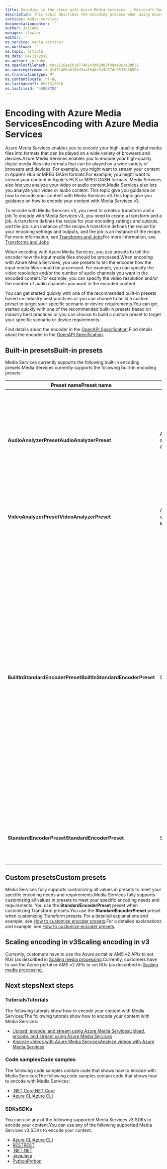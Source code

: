 ```yaml
---
title: Encoding in the cloud with Azure Media Services  | Microsoft Docs
description: This topic describes the encoding process when using Azure Media Services
services: media-services
documentationcenter: ''
author: Juliako
manager: cfowler
editor: ''
ms.service: media-services
ms.workload: ''
ms.topic: article
ms.date: 04/21/2018
ms.author: juliako
ms.openlocfilehash: 69c5516ee503d774b143bb2d83f09ea863a00b31
ms.sourcegitcommit: d1451406a010fd3aa854dc8e5b77dc5537d8050e
ms.translationtype: MT
ms.contentlocale: nl-NL
ms.lasthandoff: 09/13/2018
ms.locfileid: "44868782"
---
```

# <a name="encoding-with-azure-media-services"></a><span data-ttu-id="45b28-103">Encoding with Azure Media Services</span><span class="sxs-lookup"><span data-stu-id="45b28-103">Encoding with Azure Media Services</span></span>

<span data-ttu-id="45b28-104">Azure Media Services enables you to encode your high-quality digital media files into formats that can be played on a wide variety of browsers and devices.</span><span class="sxs-lookup"><span data-stu-id="45b28-104">Azure Media Services enables you to encode your high-quality digital media files into formats that can be played on a wide variety of browsers and devices.</span></span> <span data-ttu-id="45b28-105">For example, you might want to stream your content in Apple's HLS or MPEG DASH formats.</span><span class="sxs-lookup"><span data-stu-id="45b28-105">For example, you might want to stream your content in Apple's HLS or MPEG DASH formats.</span></span> <span data-ttu-id="45b28-106">Media Services also lets you analyze your video or audio content.</span><span class="sxs-lookup"><span data-stu-id="45b28-106">Media Services also lets you analyze your video or audio content.</span></span> <span data-ttu-id="45b28-107">This topic give you guidance on how to encode your content with Media Services v3.</span><span class="sxs-lookup"><span data-stu-id="45b28-107">This topic give you guidance on how to encode your content with Media Services v3.</span></span>

<span data-ttu-id="45b28-108">To encode with Media Services v3, you need to create a transform and a job.</span><span class="sxs-lookup"><span data-stu-id="45b28-108">To encode with Media Services v3, you need to create a transform and a job.</span></span> <span data-ttu-id="45b28-109">A transform defines the recipe for your encoding settings and outputs, and the job is an instance of the recipe.</span><span class="sxs-lookup"><span data-stu-id="45b28-109">A transform defines the recipe for your encoding settings and outputs, and the job is an instance of the recipe.</span></span> <span data-ttu-id="45b28-110">For more information, see [Transforms and Jobs](transform-concept.md)</span><span class="sxs-lookup"><span data-stu-id="45b28-110">For more information, see [Transforms and Jobs](transform-concept.md)</span></span>

<span data-ttu-id="45b28-111">When encoding with Azure Media Services, you use presets to tell the encoder how the input media files should be processed.</span><span class="sxs-lookup"><span data-stu-id="45b28-111">When encoding with Azure Media Services, you use presets to tell the encoder how the input media files should be processed.</span></span> <span data-ttu-id="45b28-112">For example, you can specify the video resolution and/or the number of audio channels you want in the encoded content.</span><span class="sxs-lookup"><span data-stu-id="45b28-112">For example, you can specify the video resolution and/or the number of audio channels you want in the encoded content.</span></span> 

<span data-ttu-id="45b28-113">You can get started quickly with one of the recommended built-in presets based on industry best practices or you can choose to build a custom preset to target your specific scenario or device requirements.</span><span class="sxs-lookup"><span data-stu-id="45b28-113">You can get started quickly with one of the recommended built-in presets based on industry best practices or you can choose to build a custom preset to target your specific scenario or device requirements.</span></span> 

<span data-ttu-id="45b28-114">Find details about the encoder in the [OpenAPI Specification](https://github.com/Azure/azure-rest-api-specs/tree/master/specification/mediaservices/resource-manager/Microsoft.Media/preview/2018-03-30-preview).</span><span class="sxs-lookup"><span data-stu-id="45b28-114">Find details about the encoder in the [OpenAPI Specification](https://github.com/Azure/azure-rest-api-specs/tree/master/specification/mediaservices/resource-manager/Microsoft.Media/preview/2018-03-30-preview).</span></span> 

## <a name="built-in-presets"></a><span data-ttu-id="45b28-115">Built-in presets</span><span class="sxs-lookup"><span data-stu-id="45b28-115">Built-in presets</span></span>

<span data-ttu-id="45b28-116">Media Services currently supports the following built-in encoding presets:</span><span class="sxs-lookup"><span data-stu-id="45b28-116">Media Services currently supports the following built-in encoding presets:</span></span>  

|<span data-ttu-id="45b28-117">**Preset name**</span><span class="sxs-lookup"><span data-stu-id="45b28-117">**Preset name**</span></span>|<span data-ttu-id="45b28-118">**Scenario**</span><span class="sxs-lookup"><span data-stu-id="45b28-118">**Scenario**</span></span>|<span data-ttu-id="45b28-119">**Details**</span><span class="sxs-lookup"><span data-stu-id="45b28-119">**Details**</span></span>|
|---|---|---|
|<span data-ttu-id="45b28-120">**AudioAnalyzerPreset**</span><span class="sxs-lookup"><span data-stu-id="45b28-120">**AudioAnalyzerPreset**</span></span>|<span data-ttu-id="45b28-121">Analyzing audio</span><span class="sxs-lookup"><span data-stu-id="45b28-121">Analyzing audio</span></span>|<span data-ttu-id="45b28-122">The preset applies a pre-defined set of AI-based analysis operations, including speech transcription.</span><span class="sxs-lookup"><span data-stu-id="45b28-122">The preset applies a pre-defined set of AI-based analysis operations, including speech transcription.</span></span> <span data-ttu-id="45b28-123">Currently, the preset supports processing of content with a single audio track.</span><span class="sxs-lookup"><span data-stu-id="45b28-123">Currently, the preset supports processing of content with a single audio track.</span></span><br/><span data-ttu-id="45b28-124">You can specify the language for the audio payload in the input using the BCP-47 format of 'language tag-region' (for example, 'en-US').</span><span class="sxs-lookup"><span data-stu-id="45b28-124">You can specify the language for the audio payload in the input using the BCP-47 format of 'language tag-region' (for example, 'en-US').</span></span> <span data-ttu-id="45b28-125">The list of supported languages are, 'en-US', 'en-GB', 'es-ES', 'es-MX', 'fr-FR', 'it-IT', 'ja-JP', 'pt-BR', 'zh-CN'.</span><span class="sxs-lookup"><span data-stu-id="45b28-125">The list of supported languages are, 'en-US', 'en-GB', 'es-ES', 'es-MX', 'fr-FR', 'it-IT', 'ja-JP', 'pt-BR', 'zh-CN'.</span></span>|
|<span data-ttu-id="45b28-126">**VideoAnalyzerPreset**</span><span class="sxs-lookup"><span data-stu-id="45b28-126">**VideoAnalyzerPreset**</span></span>|<span data-ttu-id="45b28-127">Analyzing audio and video</span><span class="sxs-lookup"><span data-stu-id="45b28-127">Analyzing audio and video</span></span>|<span data-ttu-id="45b28-128">Extracts insights (rich metadata) from both audio and video, and outputs a JSON format file.</span><span class="sxs-lookup"><span data-stu-id="45b28-128">Extracts insights (rich metadata) from both audio and video, and outputs a JSON format file.</span></span> <span data-ttu-id="45b28-129">You can specify whether you only want to extract audio insights when processing a video file.</span><span class="sxs-lookup"><span data-stu-id="45b28-129">You can specify whether you only want to extract audio insights when processing a video file.</span></span> <span data-ttu-id="45b28-130">For more information, see [Analyze video](analyze-videos-tutorial-with-api.md).</span><span class="sxs-lookup"><span data-stu-id="45b28-130">For more information, see [Analyze video](analyze-videos-tutorial-with-api.md).</span></span>|
|<span data-ttu-id="45b28-131">**BuiltInStandardEncoderPreset**</span><span class="sxs-lookup"><span data-stu-id="45b28-131">**BuiltInStandardEncoderPreset**</span></span>|<span data-ttu-id="45b28-132">Streaming</span><span class="sxs-lookup"><span data-stu-id="45b28-132">Streaming</span></span>|<span data-ttu-id="45b28-133">Used to set a built-in preset for encoding the input video with the Standard Encoder.</span><span class="sxs-lookup"><span data-stu-id="45b28-133">Used to set a built-in preset for encoding the input video with the Standard Encoder.</span></span> <br/><span data-ttu-id="45b28-134">The following presets are currently supported:</span><span class="sxs-lookup"><span data-stu-id="45b28-134">The following presets are currently supported:</span></span><br/><span data-ttu-id="45b28-135">**EncoderNamedPreset.AdaptiveStreaming** (recommended).</span><span class="sxs-lookup"><span data-stu-id="45b28-135">**EncoderNamedPreset.AdaptiveStreaming** (recommended).</span></span> <span data-ttu-id="45b28-136">For more information, see [auto-generating a bitrate ladder](autogen-bitrate-ladder.md).</span><span class="sxs-lookup"><span data-stu-id="45b28-136">For more information, see [auto-generating a bitrate ladder](autogen-bitrate-ladder.md).</span></span><br/><span data-ttu-id="45b28-137">**EncoderNamedPreset.AACGoodQualityAudio** - produces a single MP4 file containing only stereo audio encoded at 192 kbps.</span><span class="sxs-lookup"><span data-stu-id="45b28-137">**EncoderNamedPreset.AACGoodQualityAudio** - produces a single MP4 file containing only stereo audio encoded at 192 kbps.</span></span><br/><span data-ttu-id="45b28-138">**EncoderNamedPreset.H264MultipleBitrate1080p** - produces a set of 8 GOP-aligned MP4 files, ranging from 6000 kbps to 400 kbps, and stereo AAC audio.</span><span class="sxs-lookup"><span data-stu-id="45b28-138">**EncoderNamedPreset.H264MultipleBitrate1080p** - produces a set of 8 GOP-aligned MP4 files, ranging from 6000 kbps to 400 kbps, and stereo AAC audio.</span></span> <span data-ttu-id="45b28-139">Resolution starts at 1080p and goes down to 360p.</span><span class="sxs-lookup"><span data-stu-id="45b28-139">Resolution starts at 1080p and goes down to 360p.</span></span><br/><span data-ttu-id="45b28-140">**EncoderNamedPreset.H264MultipleBitrate720p** - produces a set of 6 GOP-aligned MP4 files, ranging from 3400 kbps to 400 kbps, and stereo AAC audio.</span><span class="sxs-lookup"><span data-stu-id="45b28-140">**EncoderNamedPreset.H264MultipleBitrate720p** - produces a set of 6 GOP-aligned MP4 files, ranging from 3400 kbps to 400 kbps, and stereo AAC audio.</span></span> <span data-ttu-id="45b28-141">Resolution starts at 720p and goes down to 360p.</span><span class="sxs-lookup"><span data-stu-id="45b28-141">Resolution starts at 720p and goes down to 360p.</span></span><br/><span data-ttu-id="45b28-142">**EncoderNamedPreset.H264MultipleBitrateSD** - produces a set of 5 GOP-aligned MP4 files, ranging from 1600kbps to 400 kbps, and stereo AAC audio.</span><span class="sxs-lookup"><span data-stu-id="45b28-142">**EncoderNamedPreset.H264MultipleBitrateSD** - produces a set of 5 GOP-aligned MP4 files, ranging from 1600kbps to 400 kbps, and stereo AAC audio.</span></span> <span data-ttu-id="45b28-143">Resolution starts at 480p and goes down to 360p.</span><span class="sxs-lookup"><span data-stu-id="45b28-143">Resolution starts at 480p and goes down to 360p.</span></span><br/><br/><span data-ttu-id="45b28-144">For more information, see [Uploading, encoding, and streaming files](stream-files-tutorial-with-api.md).</span><span class="sxs-lookup"><span data-stu-id="45b28-144">For more information, see [Uploading, encoding, and streaming files](stream-files-tutorial-with-api.md).</span></span>|
|<span data-ttu-id="45b28-145">**StandardEncoderPreset**</span><span class="sxs-lookup"><span data-stu-id="45b28-145">**StandardEncoderPreset**</span></span>|<span data-ttu-id="45b28-146">Streaming</span><span class="sxs-lookup"><span data-stu-id="45b28-146">Streaming</span></span>|<span data-ttu-id="45b28-147">Describes settings to be used when encoding the input video with the Standard Encoder.</span><span class="sxs-lookup"><span data-stu-id="45b28-147">Describes settings to be used when encoding the input video with the Standard Encoder.</span></span> <br/><span data-ttu-id="45b28-148">Use this preset when customizing Transform presets.</span><span class="sxs-lookup"><span data-stu-id="45b28-148">Use this preset when customizing Transform presets.</span></span> <span data-ttu-id="45b28-149">For more information, see [How to customize Transform presets](customize-encoder-presets-how-to.md).</span><span class="sxs-lookup"><span data-stu-id="45b28-149">For more information, see [How to customize Transform presets](customize-encoder-presets-how-to.md).</span></span>|

## <a name="custom-presets"></a><span data-ttu-id="45b28-150">Custom presets</span><span class="sxs-lookup"><span data-stu-id="45b28-150">Custom presets</span></span>

<span data-ttu-id="45b28-151">Media Services fully supports customizing all values in presets to meet your specific encoding needs and requirements.</span><span class="sxs-lookup"><span data-stu-id="45b28-151">Media Services fully supports customizing all values in presets to meet your specific encoding needs and requirements.</span></span> <span data-ttu-id="45b28-152">You use the **StandardEncoderPreset** preset when customizing Transform presets.</span><span class="sxs-lookup"><span data-stu-id="45b28-152">You use the **StandardEncoderPreset** preset when customizing Transform presets.</span></span> <span data-ttu-id="45b28-153">For a detailed explanations and example, see [How to customize encoder presets](customize-encoder-presets-how-to.md).</span><span class="sxs-lookup"><span data-stu-id="45b28-153">For a detailed explanations and example, see [How to customize encoder presets](customize-encoder-presets-how-to.md).</span></span>

## <a name="scaling-encoding-in-v3"></a><span data-ttu-id="45b28-154">Scaling encoding in v3</span><span class="sxs-lookup"><span data-stu-id="45b28-154">Scaling encoding in v3</span></span>

<span data-ttu-id="45b28-155">Currently, customers have to use the Azure portal or AMS v2 APIs to set RUs (as described in [Scaling media processing](../previous/media-services-scale-media-processing-overview.md).</span><span class="sxs-lookup"><span data-stu-id="45b28-155">Currently, customers have to use the Azure portal or AMS v2 APIs to set RUs (as described in [Scaling media processing](../previous/media-services-scale-media-processing-overview.md).</span></span> 

## <a name="next-steps"></a><span data-ttu-id="45b28-156">Next steps</span><span class="sxs-lookup"><span data-stu-id="45b28-156">Next steps</span></span>

### <a name="tutorials"></a><span data-ttu-id="45b28-157">Tutorials</span><span class="sxs-lookup"><span data-stu-id="45b28-157">Tutorials</span></span>

<span data-ttu-id="45b28-158">The following tutorals show how to encode your content with Media Services:</span><span class="sxs-lookup"><span data-stu-id="45b28-158">The following tutorals show how to encode your content with Media Services:</span></span>

* [<span data-ttu-id="45b28-159">Upload, encode, and stream using Azure Media Services</span><span class="sxs-lookup"><span data-stu-id="45b28-159">Upload, encode, and stream using Azure Media Services</span></span>](stream-files-tutorial-with-api.md)
* [<span data-ttu-id="45b28-160">Analyze videos with Azure Media Services</span><span class="sxs-lookup"><span data-stu-id="45b28-160">Analyze videos with Azure Media Services</span></span>](analyze-videos-tutorial-with-api.md)

### <a name="code-samples"></a><span data-ttu-id="45b28-161">Code samples</span><span class="sxs-lookup"><span data-stu-id="45b28-161">Code samples</span></span>

<span data-ttu-id="45b28-162">The following code samples contain code that shows how to encode with Media Services:</span><span class="sxs-lookup"><span data-stu-id="45b28-162">The following code samples contain code that shows how to encode with Media Services:</span></span>

* [<span data-ttu-id="45b28-163">.NET Core</span><span class="sxs-lookup"><span data-stu-id="45b28-163">.NET Core</span></span>](https://github.com/Azure-Samples/media-services-v3-dotnet-core-tutorials/tree/master/NETCore)
* [<span data-ttu-id="45b28-164">Azure CLI</span><span class="sxs-lookup"><span data-stu-id="45b28-164">Azure CLI</span></span>](https://github.com/Azure/azure-docs-cli-python-samples/tree/master/media-services)

### <a name="sdks"></a><span data-ttu-id="45b28-165">SDKs</span><span class="sxs-lookup"><span data-stu-id="45b28-165">SDKs</span></span>

<span data-ttu-id="45b28-166">You can use any of the following supported Media Services v3 SDKs to encode your content.</span><span class="sxs-lookup"><span data-stu-id="45b28-166">You can use any of the following supported Media Services v3 SDKs to encode your content.</span></span>

* [<span data-ttu-id="45b28-167">Azure CLI</span><span class="sxs-lookup"><span data-stu-id="45b28-167">Azure CLI</span></span>](https://docs.microsoft.com/cli/azure/ams?view=azure-cli-latest)
* [<span data-ttu-id="45b28-168">REST</span><span class="sxs-lookup"><span data-stu-id="45b28-168">REST</span></span>](https://docs.microsoft.com/rest/api/media/transforms)
* [<span data-ttu-id="45b28-169">.NET</span><span class="sxs-lookup"><span data-stu-id="45b28-169">.NET</span></span>](https://docs.microsoft.com/dotnet/api/overview/azure/mediaservices/management?view=azure-dotnet)
* [<span data-ttu-id="45b28-170">Java</span><span class="sxs-lookup"><span data-stu-id="45b28-170">Java</span></span>](https://docs.microsoft.com/java/api/overview/azure/mediaservices)
* [<span data-ttu-id="45b28-171">Python</span><span class="sxs-lookup"><span data-stu-id="45b28-171">Python</span></span>](https://docs.microsoft.com/python/api/overview/azure/media-services?view=azure-python)

